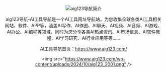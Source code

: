 <div align="center">
  <img src="https://www.aig123.com/favicon.png“ />
<H1>👋 Welcom to aig123导航</H1>
</div>

## aig123导航简介

aig123导航-AI工具导航是一个AI工具网址导航站，为您收集全球各类AI工具相关网站、软件、APP等，涵盖AI写作、AI作图、AI聊天、AI视频、AI音频、AI游戏、AI办公、AI编程等领域，同时为您分享各类AI热点资讯、AI市场信息、AI软件教程、AI学习研究、AI行业应用等等……

AI工具导航首页：https://www.aig123.com/

<img src="https://www.aig123.com/wp-content/uploads/2024/10/aig123_2001.png“ />
